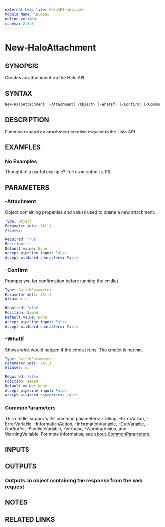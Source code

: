 ```yaml
---
external help file: HaloAPI-help.xml
Module Name: haloapi
online version:
schema: 2.0.0
---
```


# New-HaloAttachment

## SYNOPSIS

Creates an attachment via the Halo API.

## SYNTAX

```powershell
New-HaloAttachment [-Attachment] <Object> [-WhatIf] [-Confirm] [<CommonParameters>]
```

## DESCRIPTION

Function to send an attachment creation request to the Halo API

## EXAMPLES

### No Examples

Thought of a useful example? Tell us or submit a PR.

## PARAMETERS

### -Attachment

Object containing properties and values used to create a new attachment.

```yaml
Type: Object
Parameter Sets: (All)
Aliases:

Required: True
Position: 1
Default value: None
Accept pipeline input: False
Accept wildcard characters: False
```

### -Confirm

Prompts you for confirmation before running the cmdlet.

```yaml
Type: SwitchParameter
Parameter Sets: (All)
Aliases: cf

Required: False
Position: Named
Default value: None
Accept pipeline input: False
Accept wildcard characters: False
```

### -WhatIf

Shows what would happen if the cmdlet runs. The cmdlet is not run.

```yaml
Type: SwitchParameter
Parameter Sets: (All)
Aliases: wi

Required: False
Position: Named
Default value: None
Accept pipeline input: False
Accept wildcard characters: False
```

### CommonParameters

This cmdlet supports the common parameters: -Debug, -ErrorAction, -ErrorVariable, -InformationAction, -InformationVariable, -OutVariable, -OutBuffer, -PipelineVariable, -Verbose, -WarningAction, and -WarningVariable. For more information, see [about_CommonParameters](http://go.microsoft.com/fwlink/?LinkID=113216).

## INPUTS

## OUTPUTS

### Outputs an object containing the response from the web request

## NOTES

## RELATED LINKS
